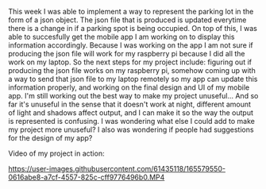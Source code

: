 This week I was able to implement a way to represent the parking lot in the form of a json object. The json file that is produced is updated everytime there is a change in if a parking spot is being occupied. On top of this, I was able to succesfully get the mobile app I am working on to display this information accordingly. Because I was working on the app I am not sure if producing the json file will work for my raspberry pi because I did all the work on my laptop. So the next steps for my project include: figuring out if producing the json file works on my raspberry pi, somehow coming up with a way to send that json file to my laptop remotely so my app can update this information properly, and working on the final design and UI of my mobile app. I'm still working out the best way to make my project unuseful... And so far it's unuseful in the sense that it doesn't work at night, different amount of light and shadows affect output, and I can make it so the way the output is represented is confusing. I was wondering what else I could add to make my project more unuseful? I also was wondering if people had suggestions for the design of my app?

Video of my project in action:


https://user-images.githubusercontent.com/61435118/165579550-0616abe8-a7cf-4557-825c-cff9776496b0.MP4

